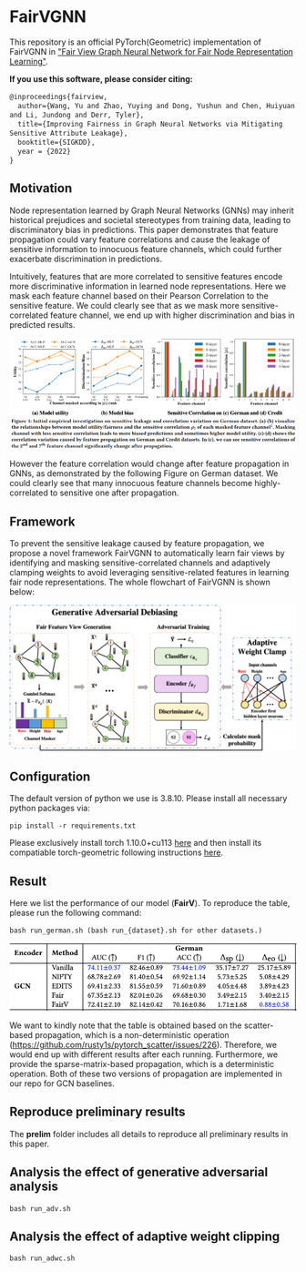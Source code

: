 # FairVGNN
This repository is an official PyTorch(Geometric) implementation of FairVGNN in ["Fair View Graph Neural Network for Fair Node Representation Learning"](https://arxiv.org/abs/2206.03426).

**If you use this software, please consider citing:**
```linux
@inproceedings{fairview,
  author={Wang, Yu and Zhao, Yuying and Dong, Yushun and Chen, Huiyuan and Li, Jundong and Derr, Tyler},
  title={Improving Fairness in Graph Neural Networks via Mitigating Sensitive Attribute Leakage},
  booktitle={SIGKDD},
  year = {2022}
}
```

## Motivation
Node representation learned by Graph Neural Networks (GNNs) may inherit historical prejudices and societal stereotypes from training data, leading to discriminatory bias in predictions. This paper demonstrates that feature propagation could vary feature correlations and cause the leakage of sensitive information to innocuous feature channels, which could further exacerbate discrimination in predictions.

Intuitively, features that are more correlated to sensitive features encode more discriminative information in learned node representations. Here we mask each feature channel based on their Pearson Correlation to the sensitive feature. We could clearly see that as we mask more sensitive-correlated feature channel, we end up with higher discrimination and bias in predicted results.

![](./img/prelim_analysis.png)

However the feature correlation would change after feature propagation in GNNs, as demonstrated by the following Figure on German dataset. We could clearly see that many innocuous feature channels become highly-correlated to sensitive one after propagation.


## Framework
To prevent the sensitive leakage caused by feature propagation, we propose a novel framework FairVGNN to automatically learn fair views by identifying and masking sensitive-correlated channels and adaptively clamping weights to avoid leveraging sensitive-related features in learning fair node representations. The whole flowchart of FairVGNN is shown below:

![](./img/fairvgnn.png)


## Configuration
The default version of python we use is 3.8.10. Please install all necessary python packages via:
```linux
pip install -r requirements.txt
```
Please exclusively install torch 1.10.0+cu113 [here](https://pytorch.org/get-started/previous-versions/) and then install its compatiable torch-geometric following instructions [here](https://pytorch-geometric.readthedocs.io/en/latest/notes/installation.html).


## Result
Here we list the performance of our model (**FairV**). To reproduce the table, please run the following command:
```linux
bash run_german.sh (bash run_{dataset}.sh for other datasets.)
```
![](./img/german_gcn.png)

We want to kindly note that the table is obtained based on the scatter-based propagation, which is a non-deterministic operation (https://github.com/rusty1s/pytorch_scatter/issues/226). Therefore, we would end up with different results after each running. Furthermore, we provide the sparse-matrix-based propagation, which is a deterministic operation. Both of these two versions of propagation are implemented in our repo for GCN baselines.


## Reproduce preliminary results
The **prelim** folder includes all details to reproduce all preliminary results in this paper.

## Analysis the effect of generative adversarial analysis
```linux
bash run_adv.sh
```

## Analysis the effect of adaptive weight clipping
```linux
bash run_adwc.sh
```
